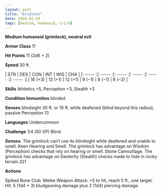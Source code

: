 ```yaml
---
layout: post
title: "Grimlock"
date: 2016-02-29
tags: [medium, humanoid, cr1/4]
---
```


**Medium humanoid (grimlock), neutral evil**

**Armor Class** 11

**Hit Points** 11 (2d8 + 2)

**Speed** 30 ft.

|   STR   |   DEX   |   CON   |   INT   |   WIS   |   CHA   |
|: ----- :|: ----- :|: ----- :|: ----- :|: ----- :|: ----- :|
| 16 (+3) | 12 (+1) | 12 (+1) | 9 (−1) | 8 (−1) | 6 (−2) |

**Skills** Athletics +5, Perception +3, Stealth +3 

**Condition Immunities** blinded 

**Senses** blindsight 30 ft. or 10 ft. while deafened (blind beyond this radius), passive Perception 13 

**Languages** Undercommon 

**Challenge** 1/4 (50 XP) Blind 

***Senses.*** The grimlock can’t use its blindsight while deafened and unable to smell. Keen Hearing and Smell. The grimlock has advantage on Wisdom (Perception) checks that rely on hearing or smell. Stone Camouflage. The grimlock has advantage on Dexterity (Stealth) checks made to hide in rocky terrain.321 

**Actions** 

Spiked Bone Club. Melee Weapon Attack: +5 to hit, reach 5 ft., one target. Hit: 5 (1d4 + 3) bludgeoning damage plus 2 (1d4) piercing damage.